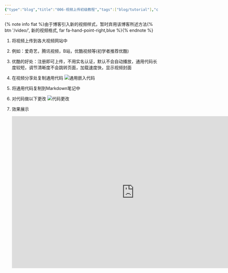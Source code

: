 ```yaml
---
{"type":"blog","title":"006-视频上传初级教程","tags":["blog/tutorial"],"cover":"https://codertoro-img01.s3.ladydaily.com/img/backbround_img/iShot_2023-01-28_16.26.12.png","categories":["技术教程","博客搭建"],"abbrlink":"ab44f9de","establish":"2022-09-06 22:37:33","dg-publish":true,"permalink":"/Blog/006-视频上传初级教程/","dgPassFrontmatter":true,"noteIcon":"","created":"2025-02-21T11:01:33.118+08:00","updated":"2025-03-03T20:52:34.869+08:00"}
---
```



<!--<div class="tip warning">
    <p>
    由于博客引入新的视频样式，暂时弃用该博客所述方法{% btn '/video/', 新的视频格式, far fa-hand-point-right,red %}
    </p>
</div> -->
{% note info flat %}由于博客引入新的视频样式，暂时弃用该博客所述方法{% btn '/video/', 新的视频格式, far fa-hand-point-right,blue %}{% endnote %}

1. 将视频上传到各大视频网站中

2. 例如：爱奇艺，腾讯视频，B站，优酷视频等(初学者推荐优酷)

3. 优酷的好处：注册即可上传，不用实名认证，默认不会自动播放，通用代码长度较短，调节清晰度不会跳转页面，加载速度快，显示视频封面

<!--more-->

4. 在视频分享处复制通用代码
 ![通用嵌入代码](https://cdn.staticaly.com/gh/coder-ox/image_hosting@master/20220906/通用嵌入代码.4ox5imwqen80.webp)

5. 将通用代码复制到Markdown笔记中

6. 对代码做以下更改
   ![代码更改](https://cdn.staticaly.com/gh/coder-ox/image_hosting@master/20220906/代码更改.5z5l72uvgsg0.webp)

7. 效果展示

   <iframe height=498 width=800 
   src="https://player.youku.com/embed/XNTg5OTc0MzA3Mg=="
   frameborder=0 
   autoplay=0
   allowfullscreen>
   </iframe>
